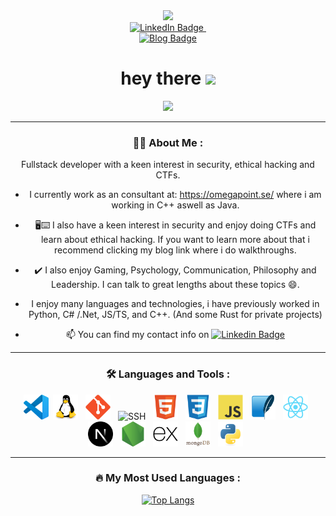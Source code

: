 <div id="header" align="center">
    <img src="https://media3.giphy.com/media/1GEATImIxEXVR79Dhk/giphy.gif?cid=ecf05e471480sjnkbv8f2k0wttkjnz61uni0a5yf8nbrq50o&rid=giphy.gif&ct=g" width="100"/>
<div id="badges">
  <a href="https://www.linkedin.com/in/jakob-bergstr%C3%B6m/">
    <img src="https://img.shields.io/badge/LinkedIn-blue?style=for-the-badge&logo=linkedin&logoColor=white" alt="LinkedIn Badge"/>
  <img src="https://komarev.com/ghpvc/?username=purreB&style=flat-square&color=blue" alt=""/>
</div>
  <a href="https://medium.com/@purreb">
    <img src="https://img.shields.io/badge/Cyber%20Security%20Blog-My%20Cyber%20Security%20Blog%20where%20we%20can%20learn%20together!-blue?style=for-the-badge&logo=appveyor" alt="Blog Badge"/>
  </a>
  <h1>
  hey there
  <img src="https://media.giphy.com/media/hvRJCLFzcasrR4ia7z/giphy.gif" width="30px"/>
</h1>
</div>
<div align="center">
  <img src="https://media0.giphy.com/media/3oKIPnAiaMCws8nOsE/giphy.gif?cid=790b761189c4f05303b346537e862ddf7a82109680f9aa94&rid=giphy.gif&ct=g"/>
  
  ---

### 🧑‍💻 About Me :
Fullstack developer with a keen interest in security, ethical hacking and CTFs. 
- I currently work as an consultant at: https://omegapoint.se/ where i am working in C++ aswell as Java.

- 🖥️⌨️	I also have a keen interest in security and enjoy doing CTFs and learn about ethical hacking. If you want to learn more about that i recommend clicking my blog link where i do walkthroughs.

- ✔️ I also enjoy Gaming, Psychology, Communication, Philosophy and Leadership. I can talk to great lengths about these topics 😄.

- I enjoy many languages and technologies, i have previously worked in Python, C# /.Net, JS/TS, and C++. (And some Rust for private projects)

- 📫 You can find my contact info on [![Linkedin Badge](https://img.shields.io/badge/-Jakob_Bergström-blue?style=flat&logo=Linkedin&logoColor=white)](https://www.linkedin.com/in/jakob-bergstr%C3%B6m/)
---

### 🛠️ Languages and Tools :
<div>
<img src="https://raw.githubusercontent.com/devicons/devicon/1119b9f84c0290e0f0b38982099a2bd027a48bf1/icons/vscode/vscode-original.svg" title="VScode" alt="VScode" width="40" height="40"/>&nbsp;
<img src="https://raw.githubusercontent.com/devicons/devicon/1119b9f84c0290e0f0b38982099a2bd027a48bf1/icons/linux/linux-original.svg" title="Linux" alt="Linux" width="40" height="40"/> &nbsp;
<img src="https://raw.githubusercontent.com/devicons/devicon/1119b9f84c0290e0f0b38982099a2bd027a48bf1/icons/git/git-original.svg" title="Git" alt="Git" width="40" height="40"/> &nbsp;
<img src="https://www.freeiconspng.com/uploads/ssh-icon-16.png"title="SSH" alt="SSH" width="40" height="40"/> &nbsp;
<img src="https://raw.githubusercontent.com/devicons/devicon/1119b9f84c0290e0f0b38982099a2bd027a48bf1/icons/html5/html5-original.svg" title="HTML" alt="HTML" width="40" height="40"/> &nbsp;
<img src="https://raw.githubusercontent.com/devicons/devicon/1119b9f84c0290e0f0b38982099a2bd027a48bf1/icons/css3/css3-original.svg" title="CSS3" alt="CSS3" width="40" height="40"/> &nbsp;
<img src="https://raw.githubusercontent.com/devicons/devicon/1119b9f84c0290e0f0b38982099a2bd027a48bf1/icons/javascript/javascript-original.svg" title="JS" alt="JS" width="40" height="40"/> &nbsp;
<img src="https://raw.githubusercontent.com/devicons/devicon/1119b9f84c0290e0f0b38982099a2bd027a48bf1/icons/sqlite/sqlite-original.svg" title="JS" alt="JS" width="40" height="40"/> &nbsp;
<img src="https://raw.githubusercontent.com/devicons/devicon/1119b9f84c0290e0f0b38982099a2bd027a48bf1/icons/react/react-original.svg" title="React" alt="React" width="40" height="40"/> &nbsp;
<img src="https://raw.githubusercontent.com/devicons/devicon/1119b9f84c0290e0f0b38982099a2bd027a48bf1/icons/nextjs/nextjs-original.svg" title="NextJs" alt="NextJs" width="40" height="40"/> &nbsp;
<img src="https://raw.githubusercontent.com/devicons/devicon/1119b9f84c0290e0f0b38982099a2bd027a48bf1/icons/nodejs/nodejs-original.svg" title="NodeJs" alt="NodeJs" width="40" height="40"/> &nbsp;
<img src="https://raw.githubusercontent.com/devicons/devicon/1119b9f84c0290e0f0b38982099a2bd027a48bf1/icons/express/express-original.svg" title="ExpressJs" alt="ExpressJs" width="40" height="40"/> &nbsp;
<img src="https://raw.githubusercontent.com/devicons/devicon/1119b9f84c0290e0f0b38982099a2bd027a48bf1/icons/mongodb/mongodb-original-wordmark.svg" title="MongoDB" alt="MongoDB" width="40" height="40"/> &nbsp;
<img src="https://raw.githubusercontent.com/devicons/devicon/1119b9f84c0290e0f0b38982099a2bd027a48bf1/icons/python/python-original.svg" title="Python" alt="Python" width="40" height="40"/> &nbsp;

---

### 🔥 My Most Used Languages :
[![Top Langs](https://github-readme-stats.vercel.app/api/top-langs/?username=purreB&layout=compact&theme=vision-friendly-dark)](https://github.com/purreB/github-readme-stats)
</div>
</div>
